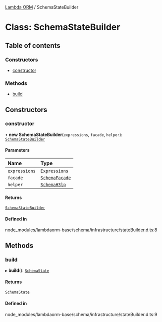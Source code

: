 [Lambda ORM](../README.md) / SchemaStateBuilder

# Class: SchemaStateBuilder

## Table of contents

### Constructors

- [constructor](SchemaStateBuilder.md#constructor)

### Methods

- [build](SchemaStateBuilder.md#build)

## Constructors

### constructor

• **new SchemaStateBuilder**(`expressions`, `facade`, `helper`): [`SchemaStateBuilder`](SchemaStateBuilder.md)

#### Parameters

| Name | Type |
| :------ | :------ |
| `expressions` | `Expressions` |
| `facade` | [`SchemaFacade`](SchemaFacade.md) |
| `helper` | [`SchemaH3lp`](SchemaH3lp.md) |

#### Returns

[`SchemaStateBuilder`](SchemaStateBuilder.md)

#### Defined in

node_modules/lambdaorm-base/schema/infrastructure/stateBuilder.d.ts:8

## Methods

### build

▸ **build**(): [`SchemaState`](SchemaState.md)

#### Returns

[`SchemaState`](SchemaState.md)

#### Defined in

node_modules/lambdaorm-base/schema/infrastructure/stateBuilder.d.ts:9
